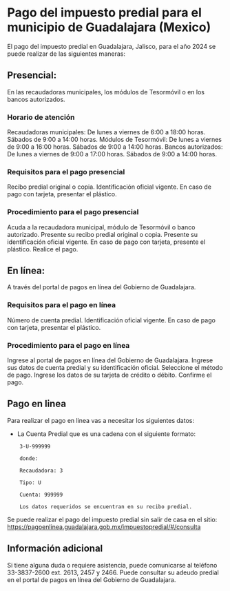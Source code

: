 # Pago del impuesto predial para el municipio de Guadalajara (Mexico)

El pago del impuesto predial en Guadalajara, Jalisco, para el año 2024 se puede realizar de las siguientes maneras:

## Presencial: 

En las recaudadoras municipales, los módulos de Tesormóvil o en los bancos autorizados.

### Horario de atención

Recaudadoras municipales:
De lunes a viernes de 6:00 a 18:00 horas.
Sábados de 9:00 a 14:00 horas.
Módulos de Tesormóvil:
De lunes a viernes de 9:00 a 16:00 horas.
Sábados de 9:00 a 14:00 horas.
Bancos autorizados:
De lunes a viernes de 9:00 a 17:00 horas.
Sábados de 9:00 a 14:00 horas.

### Requisitos para el pago presencial

Recibo predial original o copia.
Identificación oficial vigente.
En caso de pago con tarjeta, presentar el plástico.

### Procedimiento para el pago presencial

Acuda a la recaudadora municipal, módulo de Tesormóvil o banco autorizado.
Presente su recibo predial original o copia.
Presente su identificación oficial vigente.
En caso de pago con tarjeta, presente el plástico.
Realice el pago.


## En línea: 

A través del portal de pagos en línea del Gobierno de Guadalajara.

### Requisitos para el pago en línea

Número de cuenta predial.
Identificación oficial vigente.
En caso de pago con tarjeta, presentar el plástico.

### Procedimiento para el pago en línea

Ingrese al portal de pagos en línea del Gobierno de Guadalajara.
Ingrese sus datos de cuenta predial y su identificación oficial.
Seleccione el método de pago.
Ingrese los datos de su tarjeta de crédito o débito.
Confirme el pago.

## Pago en linea

Para realizar el pago en linea vas a necesitar los siguientes datos:

- La Cuenta Predial que es una cadena con el siguiente formato:

```
    3-U-999999

    donde: 

    Recaudadora: 3

    Tipo: U

    Cuenta: 999999

    Los datos requeridos se encuentran en su recibo predial.
```


Se puede realizar el pago del impuesto predial sin salir de casa en el sitio:
https://pagoenlinea.guadalajara.gob.mx/impuestopredial/#/consulta




## Información adicional

Si tiene alguna duda o requiere asistencia, puede comunicarse al teléfono 33-3837-2600 ext. 2613, 2457 y 2466.
Puede consultar su adeudo predial en el portal de pagos en línea del Gobierno de Guadalajara.